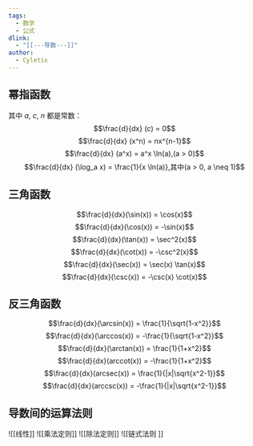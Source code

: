 ```yaml
---
tags:
  - 数学
  - 公式
dlink:
  - "[[---导数---]]"
author:
  - Cyletix
---
```

## 幂指函数
其中 $a$, $c$, $n$ 都是常数：
$$\frac{d}{dx} (c) = 0$$
$$\frac{d}{dx} (x^n) = nx^{n-1}$$
$$\frac{d}{dx} (a^x) = a^x \ln(a),(a > 0)$$
$$\frac{d}{dx} (\log_a x) = \frac{1}{x \ln(a)},其中(a > 0, a \neq 1)$$
## 三角函数
$$\frac{d}{dx}(\sin(x)) = \cos(x)$$
$$\frac{d}{dx}(\cos(x)) = -\sin(x)$$
$$\frac{d}{dx}(\tan(x)) = \sec^2(x)$$
$$\frac{d}{dx}(\cot(x)) = -\csc^2(x)$$
$$\frac{d}{dx}(\sec(x)) = \sec(x) \tan(x)$$
$$\frac{d}{dx}(\csc(x)) = -\csc(x) \cot(x)$$
## 反三角函数
$$\frac{d}{dx}(\arcsin(x)) = \frac{1}{\sqrt{1-x^2}}$$
$$\frac{d}{dx}(\arccos(x)) = -\frac{1}{\sqrt{1-x^2}}$$
$$\frac{d}{dx}(\arctan(x)) = \frac{1}{1+x^2}$$
$$\frac{d}{dx}(arccot(x)) = -\frac{1}{1+x^2}$$
$$\frac{d}{dx}(arcsec(x)) = \frac{1}{|x|\sqrt{x^2-1}}$$
$$\frac{d}{dx}(arccsc(x)) = -\frac{1}{|x|\sqrt{x^2-1}}$$
## 导数间的运算法则
![[线性]]
![[乘法定则]]
![[除法定则]]
![[链式法则 ]]

